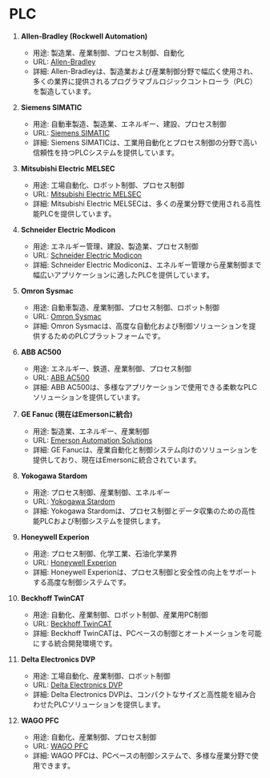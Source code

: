 # PLC

1. **Allen-Bradley (Rockwell Automation)**
   - 用途: 製造業、産業制御、プロセス制御、自動化
   - URL: [Allen-Bradley](https://www.rockwellautomation.com/)
   - 詳細: Allen-Bradleyは、製造業および産業制御分野で幅広く使用され、多くの業界に提供されるプログラマブルロジックコントローラ（PLC）を製造しています。

2. **Siemens SIMATIC**
   - 用途: 自動車製造、製造業、エネルギー、建設、プロセス制御
   - URL: [Siemens SIMATIC](https://new.siemens.com/global/en/products/automation.html)
   - 詳細: Siemens SIMATICは、工業用自動化とプロセス制御の分野で高い信頼性を持つPLCシステムを提供しています。

3. **Mitsubishi Electric MELSEC**
   - 用途: 工場自動化、ロボット制御、プロセス制御
   - URL: [Mitsubishi Electric MELSEC](https://www.mitsubishielectric.com/fa/index.html)
   - 詳細: Mitsubishi Electric MELSECは、多くの産業分野で使用される高性能PLCを提供しています。

4. **Schneider Electric Modicon**
   - 用途: エネルギー管理、建設、製造業、プロセス制御
   - URL: [Schneider Electric Modicon](https://www.se.com/)
   - 詳細: Schneider Electric Modiconは、エネルギー管理から産業制御まで幅広いアプリケーションに適したPLCを提供しています。

5. **Omron Sysmac**
   - 用途: 自動車製造、産業制御、プロセス制御、ロボット制御
   - URL: [Omron Sysmac](https://www.omron.com/)
   - 詳細: Omron Sysmacは、高度な自動化および制御ソリューションを提供するためのPLCプラットフォームです。

6. **ABB AC500**
   - 用途: エネルギー、鉄道、産業制御、プロセス制御
   - URL: [ABB AC500](https://new.abb.com/plc)
   - 詳細: ABB AC500は、多様なアプリケーションで使用できる柔軟なPLCソリューションを提供しています。

7. **GE Fanuc (現在はEmersonに統合)**
   - 用途: 製造業、エネルギー、産業制御
   - URL: [Emerson Automation Solutions](https://www.emerson.com/en-us/automation-solutions)
   - 詳細: GE Fanucは、産業自動化と制御システム向けのソリューションを提供しており、現在はEmersonに統合されています。

8. **Yokogawa Stardom**
   - 用途: プロセス制御、産業制御、エネルギー
   - URL: [Yokogawa Stardom](https://www.yokogawa.com/)
   - 詳細: Yokogawa Stardomは、プロセス制御とデータ収集のための高性能PLCおよび制御システムを提供します。

9. **Honeywell Experion**
   - 用途: プロセス制御、化学工業、石油化学業界
   - URL: [Honeywell Experion](https://www.honeywellprocess.com/en-US/explore/products/control-monitoring-and-safety-systems/Experion-PKS)
   - 詳細: Honeywell Experionは、プロセス制御と安全性の向上をサポートする高度な制御システムです。

10. **Beckhoff TwinCAT**
    - 用途: 自動化、産業制御、ロボット制御、産業用PC制御
    - URL: [Beckhoff TwinCAT](https://www.beckhoff.com/twincat/)
    - 詳細: Beckhoff TwinCATは、PCベースの制御とオートメーションを可能にする統合開発環境です。

11. **Delta Electronics DVP**
    - 用途: 工場自動化、産業制御、ロボット制御
    - URL: [Delta Electronics DVP](https://www.deltaww.com/Products/Catalog/CategoryListT1.aspx?CID=040301&hl=en-US)
    - 詳細: Delta Electronics DVPは、コンパクトなサイズと高性能を組み合わせたPLCソリューションを提供します。

12. **WAGO PFC**
    - 用途: 自動化、産業制御、プロセス制御
    - URL: [WAGO PFC](https://www.wago.com/global/pc-based-control)
    - 詳細: WAGO PFCは、PCベースの制御システムで、多様な産業分野で使用できます。
